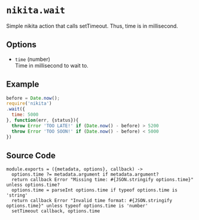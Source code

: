 
# `nikita.wait`

Simple nikita action that calls setTimeout. Thus, time is in millisecond.

## Options

* `time` (number)    
  Time in millisecond to wait to.   

## Example

```js
before = Date.now();
require('nikita')
.wait({
  time: 5000
}, function(err, {status}){
  throw Error 'TOO LATE!' if (Date.now() - before) > 5200
  throw Error 'TOO SOON!' if (Date.now() - before) < 5000
})
```

## Source Code

    module.exports = ({metadata, options}, callback) ->
      options.time ?= metadata.argument if metadata.argument?
      return callback Error "Missing time: #{JSON.stringify options.time}" unless options.time?
      options.time = parseInt options.time if typeof options.time is 'string'
      return callback Error "Invalid time format: #{JSON.stringify options.time}" unless typeof options.time is 'number'
      setTimeout callback, options.time
